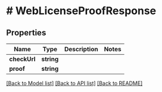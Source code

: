 # # WebLicenseProofResponse

## Properties

Name | Type | Description | Notes
------------ | ------------- | ------------- | -------------
**checkUrl** | **string** |  |
**proof** | **string** |  |

[[Back to Model list]](../../README.md#models) [[Back to API list]](../../README.md#endpoints) [[Back to README]](../../README.md)
